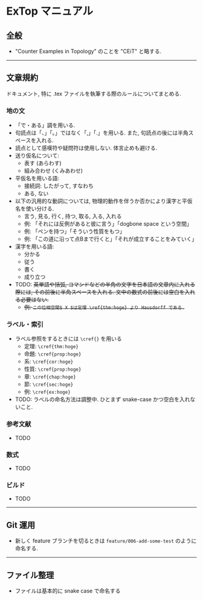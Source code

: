 # ExTop マニュアル

## 全般

- "Counter Examples in Topology" のことを "CEiT" と略する.

---

## 文章規約

ドキュメント, 特に .tex ファイルを執筆する際のルールについてまとめる.

### 地の文

- 「で・ある」調を用いる.
- 句読点は「、」「。」ではなく「,」「.」を用いる. また, 句読点の後には半角スペースを入れる.
- 読点として感嘆符や疑問符は使用しない. 体言止めも避ける.
- 送り仮名について:
  - 表す (あらわす)
  - 組み合わせ (くみあわせ)
- 平仮名を用いる語:
  - 接続詞: したがって, すなわち
  - ある, ない
- 以下の汎用的な動詞については, 物理的動作を伴うか否かにより漢字と平仮名を使い分ける.
  - 言う, 見る, 行く, 持つ, 取る, 入る, 入れる
  - 例: 「それには反例があると彼に言う」「dogbone space という空間」
  - 例: 「ペンを持つ」「そういう性質をもつ」
  - 例: 「この道に沿って点Bまで行くと」「それが成立することをみていく」
- 漢字を用いる語:
  - 分かる
  - 従う
  - 書く
  - 成り立つ
- TODO: ~~英単語や括弧, コマンドなどの半角の文字を日本語の文章内に入れる際には, その前後に半角スペースを入れる. 文中の数式の前後には空白を入れる必要はない.~~
  - ~~例: `この位相空間$ X $は定理 \ref{thm:hoge} より Hausdorff である.`~~

### ラベル・索引

- ラベル参照をするときには `\cref{}` を用いる
  - 定理: `\cref{thm:hoge}`
  - 命題: `\cref{prop:hoge}`
  - 系: `\cref{cor:hoge}`
  - 性質: `\cref{prop:hoge}`
  - 章: `\cref{chap:hoge}`
  - 節: `\cref{sec:hoge}`
  - 例: `\cref{ex:hoge}`
- TODO: ラベルの命名方法は調整中. ひとまず snake-case かつ空白を入れないこと.

### 参考文献

- TODO

### 数式

- TODO

### ビルド

- TODO

---

## Git 運用

- 新しく feature ブランチを切るときは `feature/006-add-some-test` のように命名する.

---

## ファイル整理

- ファイルは基本的に snake case で命名する
